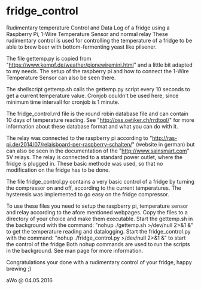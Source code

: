 # fridge_control
Rudimentary temperature Control and Data Log of a fridge using a Raspberry Pi, 1-Wire Temperature Sensor and normal relay
These rudimentary control is used for controlling the temperature of a fridge to be able to brew beer with bottom-fermenting yeast like pilsener.  

The file gettemp.py is copied from "https://www.kompf.de/weather/pionewiremini.html" and a little bit adapted to my needs. The setup of the raspberry pi and how to connect the 1-Wire Temperature Sensor can also be seen there. 

The shellscript gettemp.sh calls the gettemp.py script every 10 seconds to get a current temperature value. Cronjob couldn't be used here, since minimum time intervall for cronjob is 1 minute. 

The fridge_control.rrd file is the round robin database file and can contain 10 days of temperature reading. See "http://oss.oetiker.ch/rrdtool/" for more information about these database format and what you can do with it. 

The relay was connected to the raspberry pi according to "http://ras-pi.de/2014/07/relaisboard-per-raspberry-schalten/" (website in german) but can also be seen in the documentation of the "http://www.sainsmart.com" 5V relays. The relay is connected to a standard power outlet, where the fridge is plugged in. These basic methode was used, so that no modification on the fridge has to be done. 

The file fridge_control.py contains a very basic control of a fridge by turning the compressor on and off, according to the current temperatures. The hysteresis was implemented to go easy on the fridge compressor. 

To use these files you need to setup the raspberry pi, temperature sensor and relay according to the afore mentioned webpages. 
Copy the files to a directory of your choice and make them executable. 
Start the gettemp.sh in the background with the command: "nohup ./gettemp.sh >/dev/null 2>&1 &" to get the temperature reading and datalogging. 
Start the fridge_control.py with the command: "nohup ./fridge_control.py >/dev/null 2>&1 &" to start the control of the fridge
Both nohup commands are used to run the scripts in the background. See man page for more information. 

Congratulations your done with a rudimentary control of your fridge, happy brewing ;)

aWo @ 04.05.2016

